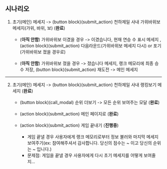 ## 시나리오

1. 초기(메인) 메세지 -> (button block)(submit_action) 천하제일 사내 가위바위보 메세지(가위, 바위, 보) (**완료**) <br/><br/>  
    * (**아직 안함**) 가위바위보 이겼을 경우 -> 이겼습니다, 현재 연승 수 표시 메세지 , (action block)(submit_action) 다음라운드(가위바위보 메세지 다시) or 포기(가위바위보 졌을 경우로)<br/><br/>
    * (**아직 안함**) 가위바위보 졌을 경우 -> 졌습니다 메세지, 랭크 메모리에 최종 승수 저장, (button block)(submit_action) 재도전 -> 메인 메세지

--------------

2. 초기(메인) 메세지 -> (button block)(submit_action) 천하제일 사내 랭킹보기 메세지 (**완료**)<br/><br/> 
    * (button block)(call_modal) 순위 더보기 -> 모든 순위 보여주는 모달 (**완료**) <br/><br/> 
    * (action block)(submit_action) 메인 페이지로 (**완료**) <br/><br/> 
    * (action block)(submit_action) 게임 끝내기 (**진행중**) <br/><br/> 
      * 게임 끝낼 경우 사용자에게 랭크 메모리로부터 정보 불러와 마지막 메세지 보여주기(ex: 참여해주셔서 감사합니다. 당신의 점수는 ~ 이고 당신의 순위는 ~ 입니다.)
      * 문제점: 게임을 끝낼 경우 사용자에게 다시 초기 메세지를 어떻게 보여줄 지...
